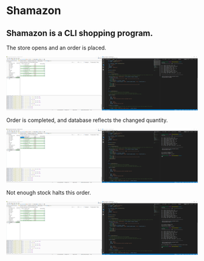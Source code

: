 # Shamazon

## Shamazon is a CLI shopping program.

The store opens and an order is placed.

![Pre Order](/images/Pre-Order.png)

Order is completed, and database reflects the changed quantity.

![Post Order](/images/Post-Order.png)

Not enough stock halts this order.

![Failed Order](/images/Failed-Order.png)

<!-- Node.js & MySQL

Overview

In this activity, you'll be creating an Amazon-like storefront with the MySQL skills you learned this week. The app will take in orders from customers and deplete stock from the store's inventory. As a bonus task, you can program your app to track product sales across your store's departments and then provide a summary of the highest-grossing departments in the store. -->

<!-- Make sure you save and require the MySQL and Inquirer npm packages in your homework files--your app will need them for data input and storage. -->

<!-- Submission Guide

Make sure you use the normal GitHub. Because this is a CLI App, there will be no need to deploy it to Heroku. This time, though, you need to include screenshots, a gif, and/or a video showing us that you got the app working with no bugs. You can include these screenshots or a link to a video in a README.md file.

Include screenshots (or a video) of typical user flows through your application (for the customer and if relevant the manager/supervisor). This includes views of the prompts and the responses after their selection (for the different selection options).
Include any other screenshots you deem necessary to help someone who has never been introduced to your application understand the purpose and function of it. This is how you will communicate to potential employers/other developers in the future what you built and why, and to show how it works. 
Because screenshots (and well-written READMEs) are extremely important in the context of GitHub, this will be part of the grading.

If you haven't written a markdown file yet, click here for a rundown, or just take a look at the raw file of these instructions. -->

<!-- Instructions

Challenge #1: Customer View (Minimum Requirement)

Create a MySQL Database called bamazon.
Then create a Table inside of that database called products.
The products table should have each of the following columns:

item_id (unique id for each product)
product_name (Name of product)
department_name
price (cost to customer)
stock_quantity (how much of the product is available in stores)

Populate this database with around 10 different products. (i.e. Insert "mock" data rows into this database and table). -->
<!-- Then create a Node application called bamazonCustomer.js. Running this application will first display all of the items available for sale. Include the ids, names, and prices of products for sale.
The app should then prompt users with two messages.

The first should ask them the ID of the product they would like to buy.
The second message should ask how many units of the product they would like to buy.

Once the customer has placed the order, your application should check if your store has enough of the product to meet the customer's request.

If not, the app should log a phrase like Insufficient quantity!, and then prevent the order from going through.

However, if your store does have enough of the product, you should fulfill the customer's order.

This means updating the SQL database to reflect the remaining quantity.
Once the update goes through, show the customer the total cost of their purchase. -->

<!-- If this activity took you between 8-10 hours, then you've put enough time into this assignment. Feel free to stop here -- unless you want to take on the next challenge. -->

<!-- 
Challenge #2: Manager View (Next Level)

Create a new Node application called bamazonManager.js. Running this application will:

List a set of menu options:
View Products for Sale
View Low Inventory
Add to Inventory
Add New Product
If a manager selects View Products for Sale, the app should list every available item: the item IDs, names, prices, and quantities.
If a manager selects View Low Inventory, then it should list all items with an inventory count lower than five.
If a manager selects Add to Inventory, your app should display a prompt that will let the manager "add more" of any item currently in the store.
If a manager selects Add New Product, it should allow the manager to add a completely new product to the store.

If you finished Challenge #2 and put in all the hours you were willing to spend on this activity, then rest easy! Otherwise continue to the next and final challenge.

Challenge #3: Supervisor View (Final Level)

Create a new MySQL table called departments. Your table should include the following columns:

department_id
department_name
over_head_costs (A dummy number you set for each department)

Modify the products table so that there's a product_sales column and modify the bamazonCustomer.js app so that this value is updated with each individual products total revenue from each sale.
Modify your bamazonCustomer.js app so that when a customer purchases anything from the store, the price of the product multiplied by the quantity purchased is added to the product's product_sales column.

Make sure your app still updates the inventory listed in the products column.

Create another Node app called bamazonSupervisor.js. Running this application will list a set of menu options:

View Product Sales by Department
Create New Department

When a supervisor selects View Product Sales by Department, the app should display a summarized table in their terminal/bash window. Use the table below as a guide.

department_id
department_name
over_head_costs
product_sales
total_profit

01
Electronics
10000
20000
10000

02
Clothing
60000
100000
40000

The total_profit column should be calculated on the fly using the difference between over_head_costs and product_sales. total_profit should not be stored in any database. You should use a custom alias.
If you can't get the table to display properly after a few hours, then feel free to go back and just add total_profit to the departments table.

Hint: You may need to look into aliases in MySQL.
Hint: You may need to look into GROUP BYs.
Hint: You may need to look into JOINS.
HINT: There may be an NPM package that can log the table to the console. What's is it? Good question :)

Minimum Requirements

Attempt to complete homework assignment as described in instructions. If unable to complete certain portions, please pseudocode these portions to describe what remains to be completed.

Create a README.md

Add a README.md to your repository describing the project. Here are some resources for creating your README.md. Here are some resources to help you along the way:

About READMEs
Mastering Markdown

Add To Your Portfolio

After completing the homework please add the piece to your portfolio. Make sure to add a link to your updated portfolio in the comments section of your homework so the TAs can easily ensure you completed this step when they are grading the assignment. To receive an 'A' on any assignment, you must link to it from your portfolio.

One More Thing

If you have any questions about this project or the material we have covered, please post them in the community channels in slack so that your fellow developers can help you! If you're still having trouble, you can come to office hours for assistance from your instructor and TAs.

Good Luck! -->